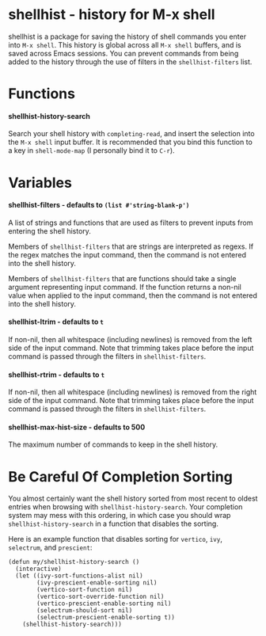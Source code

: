 # shellhist - history for M-x shell

shellhist is a package for saving the history of shell commands you enter into `M-x shell`. This history is global across all `M-x shell` buffers, and is saved across Emacs sessions. You can prevent commands from being added to the history through the use of filters in the `shellhist-filters` list.

# Functions

#### shellhist-history-search

Search your shell history with `completing-read`, and insert the selection into the `M-x shell` input buffer. It is recommended that you bind this function to a key in `shell-mode-map` (I personally bind it to `C-r`).

# Variables

#### shellhist-filters - defaults to `(list #'string-blank-p')`

A list of strings and functions that are used as filters to prevent inputs from entering the shell history.

Members of `shellhist-filters` that are strings are interpreted as regexs. If the regex matches the input command, then the command is not entered into the shell history.

Members of `shellhist-filters` that are functions should take a single argument representing input command. If the function returns a non-nil value when applied to the input command, then the command is not entered into the shell history.

#### shellhist-ltrim - defaults to `t`

If non-nil, then all whitespace (including newlines) is removed from the left side of the input command. Note that trimming takes place before the input command is passed through the filters in `shellhist-filters`.

#### shellhist-rtrim - defaults to `t`

If non-nil, then all whitespace (including newlines) is removed from the right side of the input command. Note that trimming takes place before the input command is passed through the filters in `shellhist-filters`.

#### shellhist-max-hist-size - defaults to 500

The maximum number of commands to keep in the shell history.

# Be Careful Of Completion Sorting

You almost certainly want the shell history sorted from most recent to oldest entries when browsing with `shellhist-history-search`. Your completion system may mess with this ordering, in which case you should wrap `shellhist-history-search` in a function that disables the sorting.

Here is an example function that disables sorting for `vertico`, `ivy`, `selectrum`, and `prescient`:

```elisp
(defun my/shellhist-history-search ()
  (interactive)
  (let ((ivy-sort-functions-alist nil)
        (ivy-prescient-enable-sorting nil)
        (vertico-sort-function nil)
        (vertico-sort-override-function nil)
        (vertico-prescient-enable-sorting nil)
        (selectrum-should-sort nil)
        (selectrum-prescient-enable-sorting t))
    (shellhist-history-search)))
```
